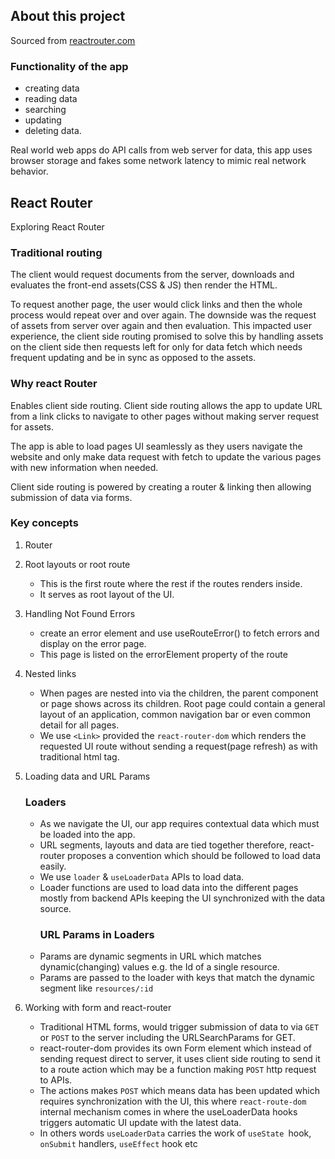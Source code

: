 ## About this project
Sourced from [reactrouter.com](https://reactrouter.com/en/main/start/tutorial)

### Functionality of the app 
- creating data
- reading data
- searching
- updating
- deleting data. 

Real world web apps do API calls from web server for data, this app uses browser storage and fakes some 
network latency to mimic real network behavior. 

## React Router

Exploring React Router

### Traditional routing
The client would request documents from the server, downloads and evaluates
the front-end assets(CSS & JS) then render the HTML.

To request another page, the user would click links and then the whole process would
repeat over and over again. The downside was the request of assets from server over again and then evaluation.
This impacted user experience, the client side routing promised to solve this by handling assets on the client side then requests
left for only for data fetch which needs frequent updating and be in sync as opposed to the assets.

### Why react Router
Enables client side routing.
Client side routing allows the app to update URL from a link clicks to navigate to
other pages without making server request for assets.

The app is able to load pages UI seamlessly as they users navigate the website and only make data request with fetch to
update the various pages with new information when needed.

Client side routing is powered by creating a router & linking then allowing submission of data
via forms.


### Key concepts
1. Router

2. Root layouts or root route
   - This is the first route where the rest if the routes renders inside.
   - It serves as root layout of the UI.

3. Handling Not Found Errors
   - create an error element and use useRouteError() to fetch errors and display on the error page.
   - This page is listed on the errorElement property of the route
4. Nested links
   - When pages are nested into via the children, the parent component or page shows
    across its children. Root page could contain a general layout of an application, common navigation bar or even common detail for all pages.
   - We use ```<Link>``` provided the ```react-router-dom``` which renders the requested UI route without sending a request(page refresh) as with traditional html <a> tag.

5. Loading data and URL Params
     ### Loaders
   - As we navigate the UI, our app requires contextual data which must be loaded into the app.
   - URL segments, layouts and data are tied together therefore, react-router proposes a convention which 
    should be followed to load data easily.
   - We use ```loader``` & ```useLoaderData``` APIs to load data. 
   - Loader functions are used to load data into the different pages mostly from backend APIs keeping the UI synchronized with the data source.
     ### URL Params in Loaders
    - Params are dynamic segments in URL which matches dynamic(changing) values e.g. the Id of a single resource.
    - Params are passed to the loader with keys that match the dynamic segment like `resources/:id`

6. Working with form and react-router 
    - Traditional HTML forms, would trigger submission of data to via ```GET``` or ```POST``` to the server including the URLSearchParams for GET.
    - react-router-dom provides its own Form element which instead of sending request direct to server, it uses
      client side routing to send it to a route action which may be a function making ```POST``` http request to APIs.
    - The actions makes ```POST``` which means data has been updated which requires synchronization with the UI, this where
      ```react-route-dom``` internal mechanism comes in where the useLoaderData hooks triggers automatic UI update with the latest data.
    - In others words ```useLoaderData``` carries the work of ```useState ```hook, ```onSubmit``` handlers, ```useEffect``` hook etc
